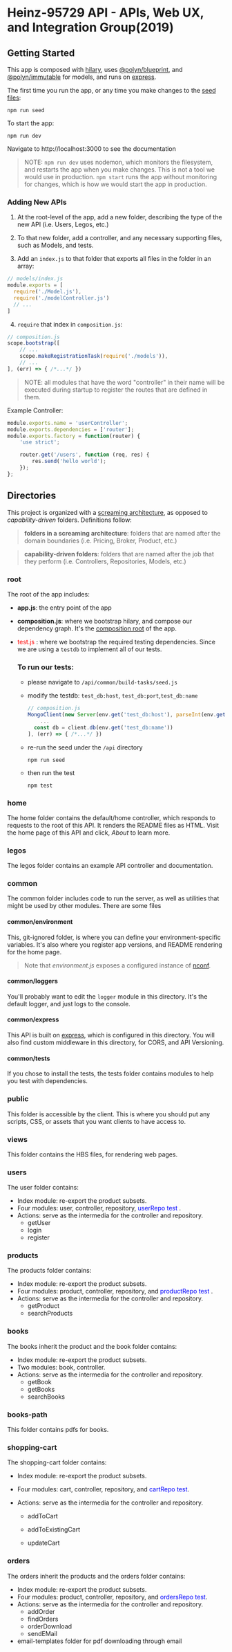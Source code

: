 # Heinz-95729 API - APIs, Web UX, and Integration Group(2019)

## Getting Started
This app is composed with [hilary](https://github.com/losandes/hilaryjs), uses [@polyn/blueprint](https://github.com/losandes/polyn-blueprint), and [@polyn/immutable](https://github.com/losandes/polyn-immutable) for models, and runs on [express](http://expressjs.com).

The first time you run the app, or any time you make changes to the [seed files](common/build-tasks):

```
npm run seed
```

To start the app:

```
npm run dev
```

Navigate to http://localhost:3000 to see the documentation

> NOTE: `npm run dev` uses nodemon, which monitors the filesystem, and restarts the app when you make changes. This is not a tool we would use in production. `npm start` runs the app without monitoring for changes, which is how we would start the app in production.

### Adding New APIs
1. At the root-level of the app, add a new folder, describing the type of the new API (i.e. Users, Legos, etc.)

2. To that new folder, add a controller, and any necessary supporting files, such as Models, and tests.

3. Add an `index.js` to that folder that exports all files in the folder in an array:

```JavaScript
// models/index.js
module.exports = [
  require('./Model.js'),
  require('./modelController.js')
  // ...
]
```

4. `require` that index in `composition.js`:

```JavaScript
// composition.js
scope.bootstrap([
    // ...
    scope.makeRegistrationTask(require('./models')),
    // ...
], (err) => { /*...*/ })
```

> NOTE: all modules that have the word "controller" in their name will be executed during startup to register the routes that are defined in them.

Example Controller:
```javascript
module.exports.name = 'userController';
module.exports.dependencies = ['router'];
module.exports.factory = function(router) {
    'use strict';

    router.get('/users', function (req, res) {
        res.send('hello world');
    });
};
```

## Directories
This project is organized with a [screaming architecture](https://blog.cleancoder.com/uncle-bob/2011/09/30/Screaming-Architecture.html), as opposed to _capability-driven_ folders. Definitions follow:

> **folders in a screaming architecture**: folders that are named after the domain boundaries (i.e. Pricing, Broker, Product, etc.)

> **capability-driven folders**: folders that are named after the job that they perform (i.e. Controllers, Repositories, Models, etc.)

### root
The root of the app includes:

* **app.js**: the entry point of the app

* **composition.js**: where we bootstrap hilary, and compose our dependency graph. It's the [composition root](http://blog.ploeh.dk/2011/07/28/CompositionRoot/) of the app.

* <span style='color:red'>test.js</span> : where we bootstrap the required testing dependencies. Since we are using a `testdb` to implement all of our tests. 

  ### To run our tests:

  * please navigate to `/api/common/build-tasks/seed.js` 
  
  * modify the testdb: `test_db:host`, `test_db:port`,`test_db:name`
    ```JavaScript
    // composition.js
    MongoClient(new Server(env.get('test_db:host'), parseInt(env.get('test_db:port'))))
        ...
      const db = client.db(env.get('test_db:name'))
    ], (err) => { /*...*/ })
    ```
  * re-run the seed under the `/api` directory

    ```
    npm run seed
    ```
  * then run the test 
     ```
    npm test
    ```



### home

The home folder contains the default/home controller, which responds to requests to the root of this API. It renders the README files as HTML. Visit the home page of this API and click, _About_ to learn more.

### legos
The legos folder contains an example API controller and documentation.

### common
The common folder includes code to run the server, as well as utilities that might be used by other modules. There are some files

#### common/environment
This, git-ignored folder, is where you can define your environment-specific variables. It's also where you register app versions, and README rendering for the home page.

> Note that _environment.js_ exposes a configured instance of [nconf](https://github.com/indexzero/nconf).

#### common/loggers
You'll probably want to edit the `logger` module in this directory. It's the default logger, and just logs to the console.

#### common/express
This API is built on [express](http://expressjs.com), which is configured in this directory. You will also find custom middleware in this directory, for CORS, and API Versioning.

#### common/tests
If you chose to install the tests, the tests folder contains modules to help you test with dependencies.

### public
This folder is accessible by the client. This is where you should put any scripts, CSS, or assets that you want clients to have access to.

### views
This folder contains the HBS files, for rendering web pages.

### users
The user folder contains:

- Index module: re-export the product subsets.
- Four modules: user, controller, repository, <span style='color:blue'>userRepo test </span>.
- Actions: serve as the intermedia for the controller and repository. 
  - getUser
  - login
  - register

### products

The products folder contains:
- Index module: re-export the product subsets.
- Four modules: product, controller, repository, and <span style='color:blue'>productRepo test </span>.
- Actions: serve as the intermedia for the controller and repository. 
  - getProduct
  - searchProducts


### books
The books inherit the product and the book folder contains:

- Index module: re-export the product subsets.
- Two modules: book, controller. 
- Actions: serve as the intermedia for the controller and repository. 
  - getBook
  - getBooks
  - searchBooks

### books-path

This folder contains pdfs for books.

### shopping-cart

The shopping-cart folder contains:

- Index module: re-export the product subsets.

- Four modules: cart, controller, repository, and <span style='color:blue'>cartRepo test</span>.

- Actions: serve as the intermedia for the controller and repository. 

  - addToCart

  - addToExistingCart

  - updateCart


### orders

The orders inherit the products and the orders folder contains:

- Index module: re-export the product subsets.
- Four modules: product, controller, repository, and  <span style='color:blue'>ordersRepo test</span>.
- Actions: serve as the intermedia for the controller and repository. 
  - addOrder
  - findOrders
  - orderDownload
  - sendEMail
- email-templates folder for pdf downloading through email




